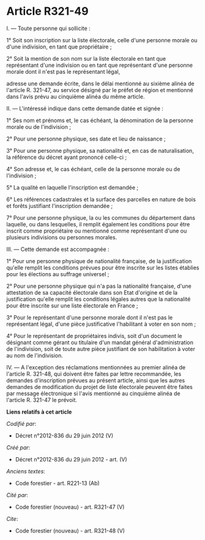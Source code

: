 # Article R321-49

I. ― Toute personne qui sollicite : 

1° Soit son inscription sur la liste électorale, celle d'une personne morale ou d'une indivision, en tant que propriétaire ; 

2° Soit la mention de son nom sur la liste électorale en tant que représentant d'une indivision ou en tant que représentant
d'une personne morale dont il n'est pas le représentant légal, 

adresse une demande écrite, dans le délai mentionné au sixième alinéa de l'article R. 321-47, au service désigné par le
préfet de région et mentionné dans l'avis prévu au cinquième alinéa du même article. 

II. ― L'intéressé indique dans cette demande datée et signée : 

1° Ses nom et prénoms et, le cas échéant, la dénomination de la personne morale ou de l'indivision ; 

2° Pour une personne physique, ses date et lieu de naissance ; 

3° Pour une personne physique, sa nationalité et, en cas de naturalisation, la référence du décret ayant prononcé celle-ci ; 

4° Son adresse et, le cas échéant, celle de la personne morale ou de l'indivision ; 

5° La qualité en laquelle l'inscription est demandée ; 

6° Les références cadastrales et la surface des parcelles en nature de bois et forêts justifiant l'inscription demandée ; 

7° Pour une personne physique, la ou les communes du département dans laquelle, ou dans lesquelles, il remplit également les
conditions pour être inscrit comme propriétaire ou mentionné comme représentant d'une ou plusieurs indivisions ou personnes
morales. 

III. ― Cette demande est accompagnée : 

1° Pour une personne physique de nationalité française, de la justification qu'elle remplit les conditions prévues pour être
inscrite sur les listes établies pour les élections au suffrage universel ; 

2° Pour une personne physique qui n'a pas la nationalité française, d'une attestation de sa capacité électorale dans son Etat
d'origine et de la justification qu'elle remplit les conditions légales autres que la nationalité pour être inscrite sur une
liste électorale en France ; 

3° Pour le représentant d'une personne morale dont il n'est pas le représentant légal, d'une pièce justificative l'habilitant
à voter en son nom ; 

4° Pour le représentant de propriétaires indivis, soit d'un document le désignant comme gérant ou titulaire d'un mandat
général d'administration de l'indivision, soit de toute autre pièce justifiant de son habilitation à voter au nom de
l'indivision. 

IV. ― A l'exception des réclamations mentionnées au premier alinéa de l'article R. 321-48, qui doivent être faites par lettre
recommandée, les demandes d'inscription prévues au présent article, ainsi que les autres demandes de modification du projet
de liste électorale peuvent être faites par message électronique si l'avis mentionné au cinquième alinéa de l'article R.
321-47 le prévoit.

**Liens relatifs à cet article**

_Codifié par_:

  - Décret n°2012-836 du 29 juin 2012 (V)

_Créé par_:

  - Décret n°2012-836 du 29 juin 2012 - art. (V)

_Anciens textes_:

  - Code forestier - art. R221-13 (Ab)

_Cité par_:

  - Code forestier (nouveau) - art. R321-47 (V)

_Cite_:

  - Code forestier (nouveau) - art. R321-48 (V)
